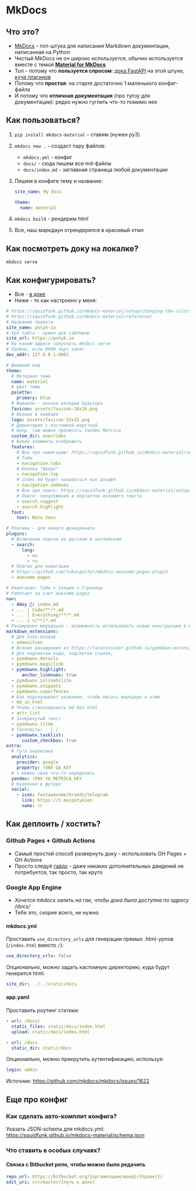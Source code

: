 # MkDocs

## Что это?

- [MkDocs](https://www.mkdocs.org/) - топ-штука для написания Markdown документации, написанная на Python
- Чистый MkDocs не оч широко используется, обычно используется вместе с
  темой [**Material for MkDocs**](https://squidfunk.github.io/mkdocs-material/)
- Топ - потому что **пользуется спросом**: [дока FastAPI](https://fastapi.tiangolo.com/) на этой штуке, [куча плагинов](https://chrieke.medium.com/the-best-mkdocs-plugins-and-customizations-fc820eb19759)
- Потому что **простая**: на старте достаточно 1 маленького конфиг-файла
- И потому что **отличная документация** (про тулзу для документации): редко нужно гуглить что-то помимо нее

## Как пользоваться?

1. `pip install mkdocs-material` - ставим (нужен py3)
2. `mkdocs new .` - создаст пару файлов:
    - `mkdocs.yml` - конфиг
    - `docs/` - сюда пишем все md-файлы
    - `docs/index.md` - заглавная страница любой документации
3. Пишем в конфиге тему и название:

      ```yaml
      site_name: My Docs

      theme:
        name: material
      ```

4. `mkdocs build` - рендерим html
5. Все, наш маркдаун отрендерился в красивый хтмл

## Как посмотреть доку на локалке?

```shell
mkdocs serve
```

## Как конфигурировать?

- Все - [в доке](https://squidfunk.github.io/mkdocs-material/setup/changing-the-colors/)
- Ниже - то как настроено у меня:

```yaml
# https://squidfunk.github.io/mkdocs-material/setup/changing-the-colors/
# https://squidfunk.github.io/mkdocs-material/reference/
# Название проекта
site_name: potyk-io
# Урл сайта - нужен для сайтмапы
site_url: https://potyk.io
# На каком адресе запускать mkdocs serve
# Удобно, если 8000 порт занят
dev_addr: 127.0.0.1:8001

# Внешний вид
theme:
  # Материал тема
  name: material
  # Цвет темы
  palette:
    primary: blue
  # Фавикон - иконка вкладки браузера
  favicon: assets/favicon-16x16.png
  # Иконка в навбаре
  logo: assets/favicon-32x32.png
  # Директория с кастомной версткой
  # Напр. там можно прописать Yandex Metrica
  custom_dir: overrides
  # Какие элементы отображать
  features:
    # Все про навигацию: https://squidfunk.github.io/mkdocs-material/setup/setting-up-navigation/
    # Табы
    - navigation.tabs
    # Кнопка "Вверх"
    - navigation.top
    # index.md будет называться как раздел
    - navigation.indexes
    # Все про поиск: https://squidfunk.github.io/mkdocs-material/setup/setting-up-site-search/
    # Поиск: предложения и подсветка искомого текста
    - search.suggest
    - search.highlight
  font:
    text: Noto Sans

# Плагины - для нового функционала
plugins:
  # Включение поиска на русском и английском
  - search:
      lang:
        - en
        - ru
  # Плагин для навигации
  # https://github.com/lukasgeiter/mkdocs-awesome-pages-plugin
  - awesome-pages

# Навигация: Табы > Секции > Страницы
# Работает за счет awesome-pages
nav:
  - Айоу 👋: index.md
  - ... | Code/**/*.md
  - ... | Everything/**/*.md
  - ... | n/**/*.md
# Расширения маркдауна - возможность использовать новые конструкции в маркдауне
markdown_extensions:
  # Для note-блоков
  - admonition
  # Всякие расширения из https://facelessuser.github.io/pymdown-extensions/
  # Для подсветки кода, подсветки ссылок,
  - pymdownx.details
  - pymdownx.magiclink
  - pymdownx.highlight:
      anchor_linenums: true
  - pymdownx.inlinehilite
  - pymdownx.snippets
  - pymdownx.superfences
  # Как подсказывает название, чтобы писать маркдаун в хтмл
  - md_in_html
  # Чтобы стилизировать md без html
  - attr_list
  # Зачеркнутый текст
  - pymdownx.tilde
  # Тасклисты: - [ ]
  - pymdownx.tasklist:
      custom_checkbox: true
extra:
  # Гугл аналитика
  analytics:
    provider: google
    property: !ENV GA_KEY
  # + можно свое что-то определить
  yandex: !ENV YA_METRICA_KEY
  # Кнопочки в футере
  social:
    - icon: fontawesome/brands/telegram
      link: https://t.me/potykion
      name: тг
```

## Как деплоить / хостить?

### Github Pages + Github Actions

- Самый простой способ развернуть доку - использовать GH Pages + GH Actions
- Просто следуй [гайду](https://squidfunk.github.io/mkdocs-material/publishing-your-site/) - даже никаких дополнительных
  двидений не потребуется, так просто, так круто

### Google App Engine

- _Хочется mkdocs залить на гае, чтобы дока была доступна по адресу /docs/_
- Тебе это, скорее всего, не нужно

#### mkdocs.yml

Проставить `use_directory_urls` для генерации прямых .html-урлов (`/index.html` вместо `/`):

```yaml
use_directory_urls: false
```

Опционально, можно задать кастомную директорию, куда будут генерится html:

```yaml
site_dir: ../../static/docs
```

#### app.yaml

Проставить роутинг статики:

```yaml
- url: /docs/
  static_files: static/docs/index.html
  upload: static/docs/index.html

- url: /docs
  static_dir: static/docs
```

Опционально, можно прикрутить аутентификацию, используя:

```yaml
login: admin
```

Источник: https://github.com/mkdocs/mkdocs/issues/1622

## Еще про конфиг

### Как сделать авто-комплит конфига?

Указать JSON-schema для mkdocs.yml: https://squidfunk.github.io/mkdocs-material/schema.json

### Что ставить в особых случаях?

#### Связка с Bitbucket репо, чтобы можно было редачить

```yaml
repo_url: https://bitbucket.org/{организация/юзер}/{проект}/
edit_uri: src/master/{путь к доке}
```
